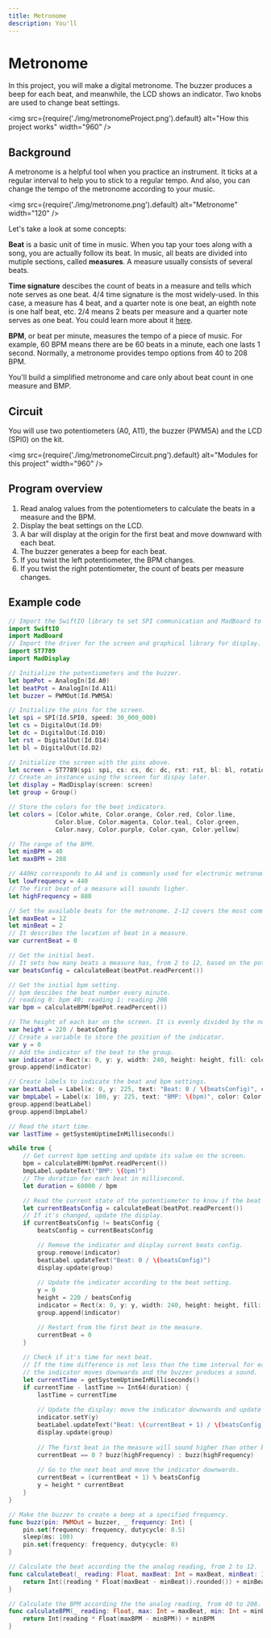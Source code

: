 ```yaml
---
title: Metronome
description: You'll 
---
```


# Metronome

In this project, you will make a digital metronome. The buzzer produces a beep for each beat, and meanwhile, the LCD shows an indicator. Two knobs are used to change beat settings. 

<img
  src={require('./img/metronomeProject.png').default}
  alt="How this project works" width="960"
/>

## Background

A metronome is a helpful tool when you practice an instrument. It ticks at a regular interval to help you to stick to a regular tempo. And also, you can change the tempo of the metronome according to your music.

<img
  src={require('./img/metronome.png').default}
  alt="Metronome" width="120"
/>

Let's take a look at some concepts:

**Beat** is a basic unit of time in music. When you tap your toes along with a song, you are actually follow its beat. In music, all beats are divided into mutiple sections, called **measures**. A measure usually consists of several beats. 

**Time signature** descibes the count of beats in a measure and tells which note serves as one beat. 4/4 time signature is the most widely-used. In this case, a measure has 4 beat, and a quarter note is one beat, an eighth note is one half beat, etc. 2/4 means 2 beats per measure and a quarter note serves as one beat. You could learn more about it [here](https://www.skoove.com/blog/time-signatures-explained/).

**BPM**, or beat per minute, measures the tempo of a piece of music. For example, 60 BPM means there are be 60 beats in a minute, each one lasts 1 second. Normally, a metronome provides tempo options from 40 to 208 BPM.

You'll build a simplified metronome and care only about beat count in one measure and BMP.

## Circuit

You will use two potentiometers (A0, A11), the buzzer (PWM5A) and the LCD (SPI0) on the kit.

<img
  src={require('./img/metronomeCircuit.png').default}
  alt="Modules for this project" width="960"
/>

## Program overview

1. Read analog values from the potentiometers to calculate the beats in a measure and the BPM.
2. Display the beat settings on the LCD. 
3. A bar will display at the origin for the first beat and move downward with each beat.
4. The buzzer generates a beep for each beat.
4. If you twist the left potentiometer, the BPM changes.
5. If you twist the right potentiometer, the count of beats per measure changes.

## Example code

```swift
// Import the SwiftIO library to set SPI communication and MadBoard to use pin id.
import SwiftIO
import MadBoard
// Import the driver for the screen and graphical library for display.
import ST7789
import MadDisplay

// Initialize the potentiometers and the buzzer.
let bpmPot = AnalogIn(Id.A0)
let beatPot = AnalogIn(Id.A11)
let buzzer = PWMOut(Id.PWM5A)

// Initialize the pins for the screen.
let spi = SPI(Id.SPI0, speed: 30_000_000)
let cs = DigitalOut(Id.D9)
let dc = DigitalOut(Id.D10)
let rst = DigitalOut(Id.D14)
let bl = DigitalOut(Id.D2)

// Initialize the screen with the pins above.
let screen = ST7789(spi: spi, cs: cs, dc: dc, rst: rst, bl: bl, rotation: .angle90)
// Create an instance using the screen for dispay later.
let display = MadDisplay(screen: screen)
let group = Group()

// Store the colors for the beet indicators.
let colors = [Color.white, Color.orange, Color.red, Color.lime,
             Color.blue, Color.magenta, Color.teal, Color.green,
             Color.navy, Color.purple, Color.cyan, Color.yellow]

// The range of the BPM.
let minBPM = 40
let maxBPM = 208

// 440Hz corresponds to A4 and is commonly used for electronic metronome.  
let lowFrequency = 440
// The first beat of a measure will sounds ligher. 
let highFrequency = 880

// Set the available beats for the metronome. 2-12 covers the most commom beats.
let maxBeat = 12
let minBeat = 2
// It describes the location of beat in a measure.
var currentBeat = 0

// Get the initial beat.
// It sets how many beats a measure has, from 2 to 12, based on the potentiometer reading.
var beatsConfig = calculateBeat(beatPot.readPercent())

// Get the initial bpm setting.
// bpm descibes the beat number every minute.
// reading 0: bpm 40; reading 1: reading 208
var bpm = calculateBPM(bpmPot.readPercent())

// The height of each bar on the screen. It is evenly divided by the number of beats.
var height = 220 / beatsConfig
// Create a variable to store the position of the indicator.
var y = 0
// Add the indicator of the beat to the group.
var indicator = Rect(x: 0, y: y, width: 240, height: height, fill: colors[beatsConfig-1])
group.append(indicator)

// Create labels to indicate the beat and bpm settings.
var beatLabel = Label(x: 0, y: 225, text: "Beat: 0 / \(beatsConfig)", color: Color.white)
var bmpLabel = Label(x: 100, y: 225, text: "BMP: \(bpm)", color: Color.white)
group.append(beatLabel)
group.append(bmpLabel)

// Read the start time.
var lastTime = getSystemUptimeInMilliseconds()

while true {
    // Get current bpm setting and update its value on the screen. 
    bpm = calculateBPM(bpmPot.readPercent())
    bmpLabel.updateText("BMP: \(bpm)")
    // The duration for each beat in millisecond.
	let duration = 60000 / bpm

    // Read the current state of the potentiometer to know if the beat is changed.
    let currentBeatsConfig = calculateBeat(beatPot.readPercent())
    // If it's changed, update the display.
    if currentBeatsConfig != beatsConfig {
        beatsConfig = currentBeatsConfig

        // Remove the indicator and display current beats config.
        group.remove(indicator)
        beatLabel.updateText("Beat: 0 / \(beatsConfig)")
        display.update(group)
        
        // Update the indicator according to the beat setting.
        y = 0
        height = 220 / beatsConfig
        indicator = Rect(x: 0, y: y, width: 240, height: height, fill: colors[beatsConfig-1])
        group.append(indicator)

        // Restart from the first beat in the measure.
        currentBeat = 0
    }
    
    // Check if it's time for next beat.
    // If the time difference is not less than the time interval for each beat, 
    // the indicator moves downwards and the buzzer produces a sound.
    let currentTime = getSystemUptimeInMilliseconds()
	if currentTime - lastTime >= Int64(duration) {
        lastTime = currentTime
        
        // Update the display: move the indicator downwards and update beat count in a measure.
        indicator.setY(y)
        beatLabel.updateText("Beat: \(currentBeat + 1) / \(beatsConfig)")
        display.update(group)
          
        // The first beat in the measure will sound higher than other beat, so you can know when a measure starts.
        currentBeat == 0 ? buzz(highFrequency) : buzz(highFrequency)
    
        // Go to the next beat and move the indicator downwards.
        currentBeat = (currentBeat + 1) % beatsConfig
        y = height * currentBeat
	}
}

// Make the buzzer to create a beep at a specified frequency.
func buzz(pin: PWMOut = buzzer, _ frequency: Int) {
    pin.set(frequency: frequency, dutycycle: 0.5)
	sleep(ms: 100)
	pin.set(frequency: frequency, dutycycle: 0)
}

// Calculate the beat according the the analog reading, from 2 to 12.
func calculateBeat(_ reading: Float, maxBeat: Int = maxBeat, minBeat: Int = minBeat) -> Int {
    return Int((reading * Float(maxBeat - minBeat)).rounded()) + minBeat
}

// Calculate the BPM according the the analog reading, from 40 to 208.
func calculateBPM(_ reading: Float, max: Int = maxBeat, min: Int = minBeat) -> Int {
    return Int(reading * Float(maxBPM - minBPM)) + minBPM
}
```